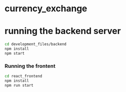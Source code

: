 # currency_exchange
# running the backend server
```bash
cd development_files/backend
npm install
npm start
```

### Running the frontent
```bash
cd react_frontend
npm install
npm run start
```